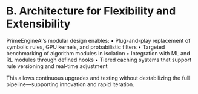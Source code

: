 # B. Architecture for Flexibility and Extensibility

PrimeEngineAI’s modular design enables:
• Plug-and-play replacement of symbolic rules, GPU kernels, and probabilistic filters
• Targeted benchmarking of algorithm modules in isolation
• Integration with ML and RL modules through defined hooks
• Tiered caching systems that support rule versioning and real-time adjustment

This allows continuous upgrades and testing without destabilizing the full pipeline—supporting innovation and rapid iteration.

